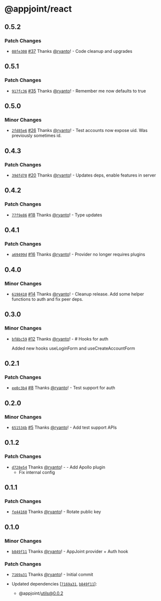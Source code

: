 # @appjoint/react

## 0.5.2

### Patch Changes

- [`08fe308`](https://github.com/ryanto/appjoint/commit/08fe3081adc7ef2c17f3235993841da5a90f1f86) [#37](https://github.com/ryanto/appjoint/pull/37) Thanks [@ryanto](https://github.com/ryanto)! - Code cleanup and upgrades

## 0.5.1

### Patch Changes

- [`917fc36`](https://github.com/ryanto/appjoint/commit/917fc3671af3c1747fdaed0b21e8244e05f4334b) [#35](https://github.com/ryanto/appjoint/pull/35) Thanks [@ryanto](https://github.com/ryanto)! - Remember me now defaults to true

## 0.5.0

### Minor Changes

- [`2fd85e6`](https://github.com/ryanto/appjoint/commit/2fd85e6910d46810f56db04fca509689b664ab03) [#26](https://github.com/ryanto/appjoint/pull/26) Thanks [@ryanto](https://github.com/ryanto)! - Test accounts now expose uid. Was previously sometimes id.

## 0.4.3

### Patch Changes

- [`39dfd78`](https://github.com/ryanto/appjoint/commit/39dfd78970b1c1c6529c15a885efdc0ea117fcb7) [#20](https://github.com/ryanto/appjoint/pull/20) Thanks [@ryanto](https://github.com/ryanto)! - Updates deps, enable features in server

## 0.4.2

### Patch Changes

- [`77f9e86`](https://github.com/ryanto/appjoint/commit/77f9e86f0a9000c4ab1fe467e1e88117c6e0b374) [#18](https://github.com/ryanto/appjoint/pull/18) Thanks [@ryanto](https://github.com/ryanto)! - Type updates

## 0.4.1

### Patch Changes

- [`a69499d`](https://github.com/ryanto/appjoint/commit/a69499dce67ed241d5260444868b395c250638a4) [#16](https://github.com/ryanto/appjoint/pull/16) Thanks [@ryanto](https://github.com/ryanto)! - Provider no longer requires plugins

## 0.4.0

### Minor Changes

- [`6198410`](https://github.com/ryanto/appjoint/commit/6198410347cc010c8365deba32b04d036512f9be) [#14](https://github.com/ryanto/appjoint/pull/14) Thanks [@ryanto](https://github.com/ryanto)! - Cleanup release. Add some helper functions to auth and fix peer deps.

## 0.3.0

### Minor Changes

- [`bf8bc59`](https://github.com/ryanto/appjoint/commit/bf8bc59b6826d74bc004ee09a3fa1b2278670a53) [#12](https://github.com/ryanto/appjoint/pull/12) Thanks [@ryanto](https://github.com/ryanto)! - # Hooks for auth

  Added new hooks useLoginForm and useCreateAccountForm

## 0.2.1

### Patch Changes

- [`ee0c3b4`](https://github.com/ryanto/appjoint/commit/ee0c3b410968a81107d82dda6c8368d3c43c8a10) [#8](https://github.com/ryanto/appjoint/pull/8) Thanks [@ryanto](https://github.com/ryanto)! - Test support for auth

## 0.2.0

### Minor Changes

- [`651534b`](https://github.com/ryanto/appjoint/commit/651534bbbd3a1d6e8ab95d19fcf45d8c4f8b04c5) [#5](https://github.com/ryanto/appjoint/pull/5) Thanks [@ryanto](https://github.com/ryanto)! - Add test support APIs

## 0.1.2

### Patch Changes

- [`d728e54`](https://github.com/ryanto/appjoint/commit/d728e54726535c2101f62184cab2b4ae89981ec8) Thanks [@ryanto](https://github.com/ryanto)! - - Add Apollo plugin
  - Fix internal config

## 0.1.1

### Patch Changes

- [`fe44160`](https://github.com/ryanto/appjoint/commit/fe4416023e1df5c6a84a3cc527d7cf3406525548) Thanks [@ryanto](https://github.com/ryanto)! - Rotate public key

## 0.1.0

### Minor Changes

- [`b849f11`](https://github.com/ryanto/appjoint/commit/b849f118e2ad556f0d21c11485c462c310fafb7e) Thanks [@ryanto](https://github.com/ryanto)! - AppJoint provider + Auth hook

### Patch Changes

- [`7169a31`](https://github.com/ryanto/appjoint/commit/7169a31a1398d5d6a90473d33c834a699e456b27) Thanks [@ryanto](https://github.com/ryanto)! - Initial commit

- Updated dependencies [[`7169a31`](https://github.com/ryanto/appjoint/commit/7169a31a1398d5d6a90473d33c834a699e456b27), [`b849f11`](https://github.com/ryanto/appjoint/commit/b849f118e2ad556f0d21c11485c462c310fafb7e)]:
  - @appjoint/utils@0.0.2
